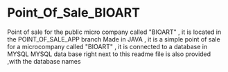# Point_Of_Sale_BIOART
Point of sale for the public micro company called "BIOART" , it is located in the POINT_OF_SALE_APP branch
Made in JAVA , it is a simple point of sale for a microcompany called "BIOART" , it is connected to a database in MYSQL
MYSQL data base right next to this readme file is also provided ,with the database names 
